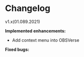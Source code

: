 
# Changelog

v1.х(01.089.2021)

**Implemented enhancements:**

- Add context menu into OBSVerse

**Fixed bugs:**

